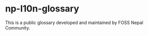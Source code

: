 np-l10n-glossary
================

This is a public glossary developed and maintained by FOSS Nepal Community. 
